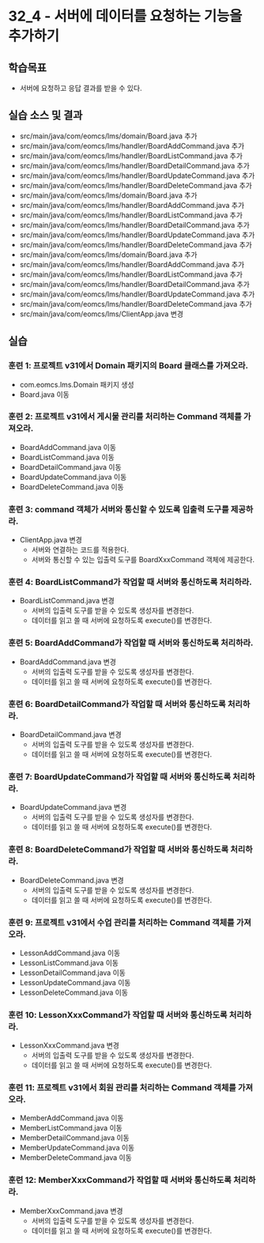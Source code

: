 # 32_4 - 서버에 데이터를 요청하는 기능을 추가하기

## 학습목표

- 서버에 요청하고 응답 결과를 받을 수 있다.

## 실습 소스 및 결과

- src/main/java/com/eomcs/lms/domain/Board.java 추가
- src/main/java/com/eomcs/lms/handler/BoardAddCommand.java 추가
- src/main/java/com/eomcs/lms/handler/BoardListCommand.java 추가
- src/main/java/com/eomcs/lms/handler/BoardDetailCommand.java 추가
- src/main/java/com/eomcs/lms/handler/BoardUpdateCommand.java 추가
- src/main/java/com/eomcs/lms/handler/BoardDeleteCommand.java 추가
- src/main/java/com/eomcs/lms/domain/Board.java 추가
- src/main/java/com/eomcs/lms/handler/BoardAddCommand.java 추가
- src/main/java/com/eomcs/lms/handler/BoardListCommand.java 추가
- src/main/java/com/eomcs/lms/handler/BoardDetailCommand.java 추가
- src/main/java/com/eomcs/lms/handler/BoardUpdateCommand.java 추가
- src/main/java/com/eomcs/lms/handler/BoardDeleteCommand.java 추가
- src/main/java/com/eomcs/lms/domain/Board.java 추가
- src/main/java/com/eomcs/lms/handler/BoardAddCommand.java 추가
- src/main/java/com/eomcs/lms/handler/BoardListCommand.java 추가
- src/main/java/com/eomcs/lms/handler/BoardDetailCommand.java 추가
- src/main/java/com/eomcs/lms/handler/BoardUpdateCommand.java 추가
- src/main/java/com/eomcs/lms/handler/BoardDeleteCommand.java 추가
- src/main/java/com/eomcs/lms/ClientApp.java 변경

## 실습  

### 훈련 1: 프로젝트 v31에서 Domain 패키지의 Board 클래스를 가져오라.

- com.eomcs.lms.Domain 패키지 생성
- Board.java 이동

### 훈련 2: 프로젝트 v31에서 게시물 관리를 처리하는 Command 객체를 가져오라.

- BoardAddCommand.java 이동
- BoardListCommand.java 이동
- BoardDetailCommand.java 이동
- BoardUpdateCommand.java 이동
- BoardDeleteCommand.java 이동

### 훈련 3: command 객체가 서버와 통신할 수 있도록 입출력 도구를 제공하라.

- ClientApp.java 변경
  - 서버와 연결하는 코드를 적용한다.
  - 서버와 통신할 수 있는 입출력 도구를 BoardXxxCommand 객체에 제공한다.

### 훈련 4: BoardListCommand가 작업할 때 서버와 통신하도록 처리하라.

- BoardListCommand.java 변경
  - 서버의 입출력 도구를 받을 수 있도록 생성자를 변경한다.
  - 데이터를 읽고 쓸 때 서버에 요청하도록 execute()를 변경한다.

### 훈련 5: BoardAddCommand가 작업할 때 서버와 통신하도록 처리하라.

- BoardAddCommand.java 변경
  - 서버의 입출력 도구를 받을 수 있도록 생성자를 변경한다.
  - 데이터를 읽고 쓸 때 서버에 요청하도록 execute()를 변경한다.

### 훈련 6: BoardDetailCommand가 작업할 때 서버와 통신하도록 처리하라.

- BoardDetailCommand.java 변경
  - 서버의 입출력 도구를 받을 수 있도록 생성자를 변경한다.
  - 데이터를 읽고 쓸 때 서버에 요청하도록 execute()를 변경한다.
  
### 훈련 7: BoardUpdateCommand가 작업할 때 서버와 통신하도록 처리하라.

- BoardUpdateCommand.java 변경
  - 서버의 입출력 도구를 받을 수 있도록 생성자를 변경한다.
  - 데이터를 읽고 쓸 때 서버에 요청하도록 execute()를 변경한다.

### 훈련 8: BoardDeleteCommand가 작업할 때 서버와 통신하도록 처리하라.

- BoardDeleteCommand.java 변경
  - 서버의 입출력 도구를 받을 수 있도록 생성자를 변경한다.
  - 데이터를 읽고 쓸 때 서버에 요청하도록 execute()를 변경한다.

### 훈련 9: 프로젝트 v31에서 수업 관리를 처리하는 Command 객체를 가져오라.

- LessonAddCommand.java 이동
- LessonListCommand.java 이동
- LessonDetailCommand.java 이동
- LessonUpdateCommand.java 이동
- LessonDeleteCommand.java 이동

### 훈련 10: LessonXxxCommand가 작업할 때 서버와 통신하도록 처리하라.

- LessonXxxCommand.java 변경
  - 서버의 입출력 도구를 받을 수 있도록 생성자를 변경한다.
  - 데이터를 읽고 쓸 때 서버에 요청하도록 execute()를 변경한다.

### 훈련 11: 프로젝트 v31에서 회원 관리를 처리하는 Command 객체를 가져오라.

- MemberAddCommand.java 이동
- MemberListCommand.java 이동
- MemberDetailCommand.java 이동
- MemberUpdateCommand.java 이동
- MemberDeleteCommand.java 이동

### 훈련 12: MemberXxxCommand가 작업할 때 서버와 통신하도록 처리하라.

- MemberXxxCommand.java 변경
  - 서버의 입출력 도구를 받을 수 있도록 생성자를 변경한다.
  - 데이터를 읽고 쓸 때 서버에 요청하도록 execute()를 변경한다.